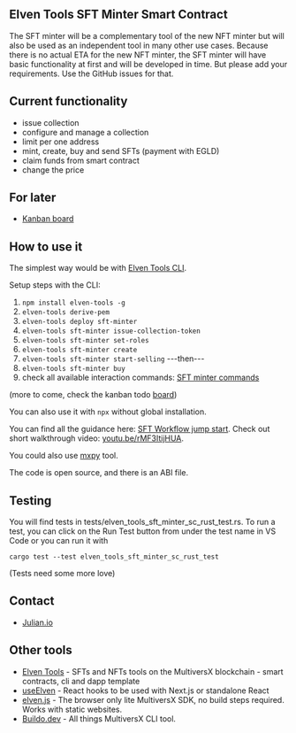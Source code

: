 ## Elven Tools SFT Minter Smart Contract

The SFT minter will be a complementary tool of the new NFT minter but will also be used as an independent tool in many other use cases. Because there is no actual ETA for the new NFT minter, the SFT minter will have basic functionality at first and will be developed in time. But please add your requirements. Use the GitHub issues for that.

## Current functionality

- issue collection
- configure and manage a collection
- limit per one address
- mint, create, buy and send SFTs (payment with EGLD)
- claim funds from smart contract
- change the price

## For later

- [Kanban board](https://github.com/orgs/ElvenTools/projects/8/views/1)

## How to use it

The simplest way would be with [Elven Tools CLI](https://www.elven.tools/docs/cli-sft-workflow.html). 

Setup steps with the CLI:
1. `npm install elven-tools -g`
2. `elven-tools derive-pem`
3. `elven-tools deploy sft-minter`
4. `elven-tools sft-minter issue-collection-token`
5. `elven-tools sft-minter set-roles`
7. `elven-tools sft-minter create`  
8. `elven-tools sft-minter start-selling`
---then---
9. `elven-tools sft-minter buy` 
10. check all available interaction commands: [SFT minter commands](https://www.elven.tools/docs/cli-commands.html#sft-minter-commands)

(more to come, check the kanban todo [board](https://github.com/orgs/ElvenTools/projects/8))

You can also use it with `npx` without global installation.

You can find all the guidance here: [SFT Workflow jump start](https://www.elven.tools/docs/jump-start.html#sft-minter-tl%3Bdr). Check out short walkthrough video: [youtu.be/rMF3ItijHUA](https://youtu.be/rMF3ItijHUA).

You could also use [mxpy](https://docs.multiversx.com/sdk-and-tools/sdk-py/mxpy-cli) tool. 

The code is open source, and there is an ABI file.

## Testing
You will find tests in tests/elven_tools_sft_minter_sc_rust_test.rs. To run a test, you can click on the Run Test button from under the test name in VS Code or you can run it with 

```
cargo test --test elven_tools_sft_minter_sc_rust_test
```

(Tests need some more love)

## Contact

- [Julian.io](https://www.julian.io)

## Other tools

- [Elven Tools](https://www.elven.tools) - SFTs and NFTs tools on the MultiversX blockchain - smart contracts, cli and dapp template
- [useElven](https://www.useelven.com) - React hooks to be used with Next.js or standalone React
- [elven.js](https://www.elvenjs.com) - The browser only lite MultiversX SDK, no build steps required. Works with static websites.
- [Buildo.dev](https://www.buildo.dev) - All things MultiversX CLI tool.
